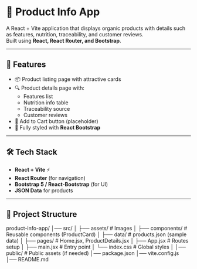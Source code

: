 # 🌱 Product Info App

A React + Vite application that displays organic products with details such as features, nutrition, traceability, and customer reviews.  
Built using **React, React Router, and Bootstrap**.

---

## 🚀 Features
- 📦 Product listing page with attractive cards  
- 🔍 Product details page with:
  - Features list
  - Nutrition info table
  - Traceability source
  - Customer reviews
- 🛒 Add to Cart button (placeholder)
- 🎨 Fully styled with **React Bootstrap**

---

## 🛠 Tech Stack
- **React + Vite** ⚡
- **React Router** (for navigation)
- **Bootstrap 5 / React-Bootstrap** (for UI)
- **JSON Data** for products

---

## 📂 Project Structure

product-info-app/
│── src/
│ ├── assets/ # Images
│ ├── components/ # Reusable components (ProductCard)
│ ├── data/ # products.json (sample data)
│ ├── pages/ # Home.jsx, ProductDetails.jsx
│ ├── App.jsx # Routes setup
│ ├── main.jsx # Entry point
│ └── index.css # Global styles
│
│── public/ # Public assets (if needed)
│── package.json
│── vite.config.js
│── README.md



